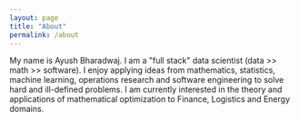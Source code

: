 ```yaml
---
layout: page
title: "About"
permalink: /about
---
```


My name is Ayush Bharadwaj. I am a "full stack" data scientist (data >> math >> software). I enjoy applying ideas from mathematics, statistics, machine learning, operations research and software engineering to solve hard and ill-defined problems. I am currently interested in the theory and applications of mathematical optimization to Finance, Logistics and Energy domains.